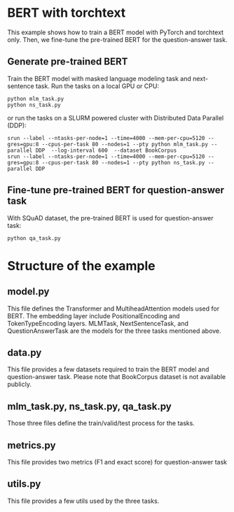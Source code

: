# BERT with torchtext

This example shows how to train a BERT model with PyTorch and torchtext only. Then, we fine-tune the pre-trained BERT for the question-answer task.


Generate pre-trained BERT
-------------------------

Train the BERT model with masked language modeling task and next-sentence task. Run the tasks on a local GPU or CPU:

    python mlm_task.py
    python ns_task.py

or run the tasks on a SLURM powered cluster with Distributed Data Parallel (DDP):

    srun --label --ntasks-per-node=1 --time=4000 --mem-per-cpu=5120 --gres=gpu:8 --cpus-per-task 80 --nodes=1 --pty python mlm_task.py --parallel DDP  --log-interval 600  --dataset BookCorpus
    srun --label --ntasks-per-node=1 --time=4000 --mem-per-cpu=5120 --gres=gpu:8 --cpus-per-task 80 --nodes=1 --pty python ns_task.py --parallel DDP

Fine-tune pre-trained BERT for question-answer task
---------------------------------------------------

With SQuAD dataset, the pre-trained BERT is used for question-answer task:

    python qa_task.py


Structure of the example
========================

model.py
--------

This file defines the Transformer and MultiheadAttention models used for BERT. The embedding layer include PositionalEncoding and TokenTypeEncoding layers. MLMTask, NextSentenceTask, and QuestionAnswerTask are the models for the three tasks mentioned above.

data.py
-------

This file provides a few datasets required to train the BERT model and question-answer task. Please note that BookCorpus dataset is not available publicly.


mlm_task.py, ns_task.py, qa_task.py
-----------------------------------

Those three files define the train/valid/test process for the tasks.


metrics.py
----------

This file provides two metrics (F1 and exact score) for question-answer task


utils.py
--------

This file provides a few utils used by the three tasks.
